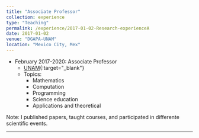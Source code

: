 ```yaml
---
title: "Associate Professor"
collection: experience
type: "Teaching"
permalink: /experience/2017-01-02-Research-experienceA
date: 2017-01-02
venue: "DGAPA-UNAM"
location: "Mexico City, Mex"
---
```



* February 2017-2020: Associate Professor
  * [UNAM](https://mac.acatlan.unam.mx/){:target="_blank"}
  * Topics: 
    - Mathematics
    - Computation
    - Programming
    - Science education
    - Applications and theoretical


Note: I published papers, taught courses, and participated in differente scientific events.



---


